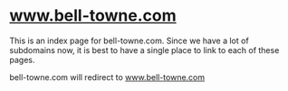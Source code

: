 # www.bell-towne.com

This is an index page for bell-towne.com. Since we have a lot of subdomains now, it is
best to have a single place to link to each of these pages.

bell-towne.com will redirect to www.bell-towne.com
